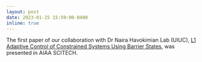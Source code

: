 ```yaml
---
layout: post
date: 2023-01-25 15:59:00-0400
inline: true
---
```


The first paper of our collaboration with Dr Naira Havokimian Lab (UIUC), [L1 Adaptive Control of Constrained Systems Using Barrier States](https://arc.aiaa.org/doi/pdf/10.2514/6.2023-1051), was presented in AIAA SCITECH.
